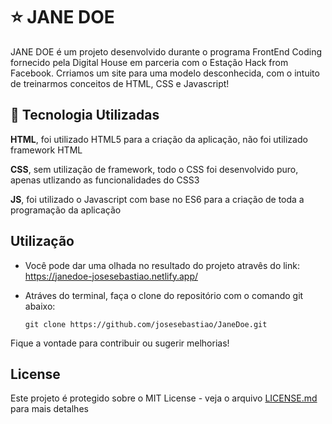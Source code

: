# :star: JANE DOE
 JANE DOE é um projeto desenvolvido durante o programa FrontEnd Coding fornecido pela Digital House em parceria com o Estação Hack from Facebook. Crriamos um site para uma modelo desconhecida, com o intuito de treinarmos conceitos de HTML, CSS e Javascript!
 
 ## :memo: Tecnologia Utilizadas

**HTML**, foi utilizado HTML5 para a criação da aplicação, não foi utilizado framework HTML

**CSS**, sem utilização de framework, todo o CSS foi desenvolvido puro, apenas utlizando as funcionalidades do CSS3

**JS**, foi utilizado o Javascript com base no ES6 para a criação de toda a programação da aplicação




## Utilização
- Você pode dar uma olhada no resultado do projeto atravês do link:
https://janedoe-josesebastiao.netlify.app/

- Atráves do terminal, faça o clone do repositório com o comando git abaixo:

  ```git clone https://github.com/josesebastiao/JaneDoe.git```

Fique a vontade para contribuir ou sugerir melhorias!


## License
Este projeto é protegido sobre o MIT License - veja o arquivo [LICENSE.md](LICENSE.md) para mais detalhes
